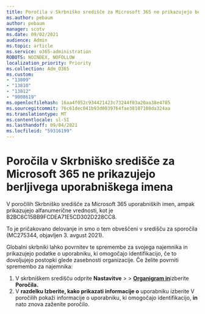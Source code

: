 ```yaml
---
title: Poročila v Skrbniško središče za Microsoft 365 ne prikazujejo berljivega uporabniškega imena
ms.author: pebaum
author: pebaum
manager: scotv
ms.date: 09/02/2021
audience: Admin
ms.topic: article
ms.service: o365-administration
ROBOTS: NOINDEX, NOFOLLOW
localization_priority: Priority
ms.collection: Adm_O365
ms.custom:
- "13809"
- "13810"
- "13812"
- "9008619"
ms.openlocfilehash: 16aa4f052c934421423c73244f03a20aa38e4785
ms.sourcegitcommit: 76c61dec041b93d0039764fae38107108da324aa
ms.translationtype: MT
ms.contentlocale: sl-SI
ms.lasthandoff: 09/04/2021
ms.locfileid: "59316199"
---
```

# <a name="reports-in-microsoft-365-admin-center-do-not-show-readable-username"></a>Poročila v Skrbniško središče za Microsoft 365 ne prikazujejo berljivega uporabniškega imena

V poročilih Skrbniško središče za Microsoft 365 uporabniških imen, ampak prikazujejo alfanumerične vrednosti, kot je B2BC6C15BB9FCDEA71E5CD302D228CC8.

To je pričakovano delovanje in smo o tem obveščeni v središču za sporočila (MC275344, objavljen 3. avgust 2021). 

Globalni skrbniki lahko povrnitev te spremembe za svojega najemnika in prikazujejo podatke o uporabniku, ki omogočajo identifikacijo, če to dovoljujejo postopki glede zasebnosti organizacije. Če želite povrniti spremembo za najemnika:

1. V skrbniškem središču odprite **Nastavitve**  >    >  [**Organigram in**](https://admin.microsoft.com/Adminportal/Home#/Settings/Services)izberite **Poročila.** 
1. V **razdelku Izberite, kako prikazati informacije o** uporabniku izberite V poročilih pokaži informacije o uporabniku, ki omogočajo identifikacijo, **in** nato znova zaženite poročilo.